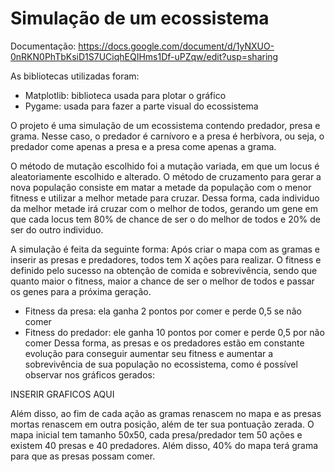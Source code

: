 # Simulação de um ecossistema 

Documentação: https://docs.google.com/document/d/1yNXUO-0nRKN0PhTbKsiD1S7UCiqhEQIHms1Df-uPZqw/edit?usp=sharing

As bibliotecas utilizadas foram:
- Matplotlib: biblioteca usada para plotar o gráfico
- Pygame: usada para fazer a parte visual do ecossistema

O projeto é uma simulação de um ecossistema contendo predador, presa e grama. Nesse caso, o predador é carnívoro e a presa é herbívora, ou seja, o predador come apenas a presa e a presa come apenas a grama.

O método de mutação escolhido foi a mutação variada, em que um locus é aleatoriamente escolhido e alterado.
O método de cruzamento para gerar a nova população consiste em matar a metade da população com o menor fitness e utilizar a melhor metade para cruzar. Dessa forma, cada individuo da melhor metade irá cruzar com o melhor de todos, gerando um gene em que cada locus tem 80% de chance de ser o do melhor de todos e 20% de ser do outro individuo.

A simulação é feita da seguinte forma:
Após criar o mapa com as gramas e inserir as presas e predadores, todos tem X ações para realizar. O fitness e definido pelo sucesso na obtenção de comida e sobrevivência, sendo que quanto maior o fitness, maior a chance de ser o melhor de todos e passar os genes para a próxima geração.
- Fitness da presa: ela ganha 2 pontos por comer e perde 0,5 se não comer
- Fitness do predador: ele ganha 10 pontos por comer e perde 0,5 por não comer
Dessa forma, as presas e os predadores estão em constante evolução para conseguir aumentar seu fitness e aumentar a sobrevivência de sua população no ecossistema, como é possível observar nos gráficos gerados:

INSERIR GRAFICOS AQUI


Além disso, ao fim de cada ação as gramas renascem no mapa e as presas mortas renascem em outra posição, além de ter sua pontuação zerada.
O mapa inicial tem tamanho 50x50, cada presa/predador tem 50 ações e existem 40 presas e 40 predadores. Além disso, 40% do mapa terá grama para que as presas possam comer.

